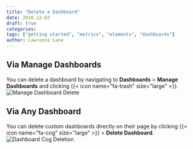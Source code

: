 ```yaml
---
title: "Delete a Dashboard"
date: 2018-12-03
draft: true
categories:
tags: ["getting started", "metrics", "elements", "dashboards"]
author: Lawrence Lane
---
```


## Via Manage Dashboards
You can delete a dashboard by navigating to **Dashboards** > **Manage Dashboards** and clicking {{< icon name="fa-trash" size="large" >}}.
![Manage Dashboard Delete](/images/delete-dashboard/manage-dashboard-delete.png)

## Via Any Dashboard
You can delete custom dashboards directly on their page by clicking {{< icon name="fa-cog" size="large" >}} > **Delete Dashboard**.
![Dashboard Cog Deletion](/images/delete-dashboard/dashboard-cog-deletion.png)
